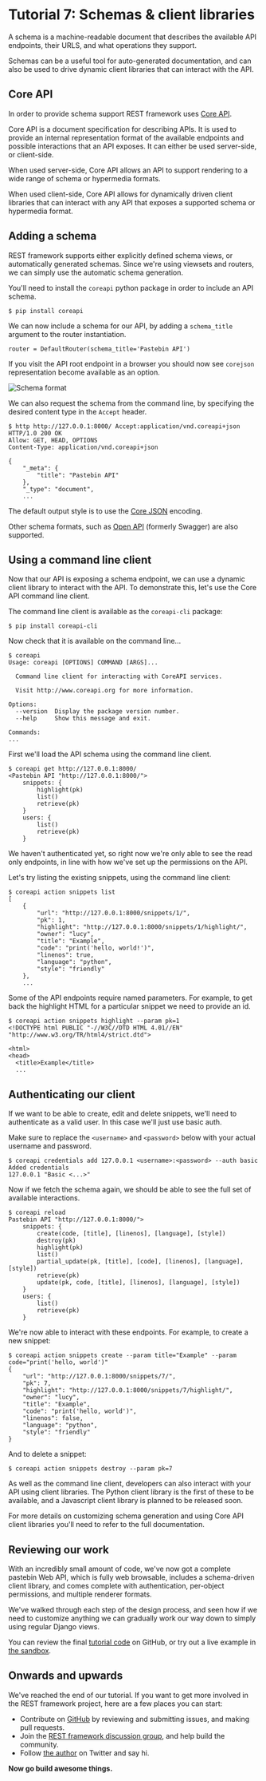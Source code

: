 # Tutorial 7: Schemas & client libraries

A schema is a machine-readable document that describes the available API
endpoints, their URLS, and what operations they support.

Schemas can be a useful tool for auto-generated documentation, and can also
be used to drive dynamic client libraries that can interact with the API.

## Core API

In order to provide schema support REST framework uses [Core API][coreapi].

Core API is a document specification for describing APIs. It is used to provide
an internal representation format of the available endpoints and possible
interactions that an API exposes. It can either be used server-side, or
client-side.

When used server-side, Core API allows an API to support rendering to a wide
range of schema or hypermedia formats.

When used client-side, Core API allows for dynamically driven client libraries
that can interact with any API that exposes a supported schema or hypermedia
format.

## Adding a schema

REST framework supports either explicitly defined schema views, or
automatically generated schemas. Since we're using viewsets and routers,
we can simply use the automatic schema generation.

You'll need to install the `coreapi` python package in order to include an
API schema.

    $ pip install coreapi

We can now include a schema for our API, by adding a `schema_title` argument to
the router instantiation.

    router = DefaultRouter(schema_title='Pastebin API')

If you visit the API root endpoint in a browser you should now see `corejson`
representation become available as an option.

![Schema format](../img/corejson-format.png)

We can also request the schema from the command line, by specifying the desired
content type in the `Accept` header.

    $ http http://127.0.0.1:8000/ Accept:application/vnd.coreapi+json
    HTTP/1.0 200 OK
    Allow: GET, HEAD, OPTIONS
    Content-Type: application/vnd.coreapi+json

    {
        "_meta": {
            "title": "Pastebin API"
        },
        "_type": "document",
        ...

The default output style is to use the [Core JSON][corejson] encoding.

Other schema formats, such as [Open API][openapi] (formerly Swagger) are
also supported.

## Using a command line client

Now that our API is exposing a schema endpoint, we can use a dynamic client
library to interact with the API. To demonstrate this, let's use the
Core API command line client.

The command line client is available as the `coreapi-cli` package:

    $ pip install coreapi-cli

Now check that it is available on the command line...

    $ coreapi
    Usage: coreapi [OPTIONS] COMMAND [ARGS]...

      Command line client for interacting with CoreAPI services.

      Visit http://www.coreapi.org for more information.

    Options:
      --version  Display the package version number.
      --help     Show this message and exit.

    Commands:
    ...

First we'll load the API schema using the command line client.

    $ coreapi get http://127.0.0.1:8000/
    <Pastebin API "http://127.0.0.1:8000/">
        snippets: {
            highlight(pk)
            list()
            retrieve(pk)
        }
        users: {
            list()
            retrieve(pk)
        }

We haven't authenticated yet, so right now we're only able to see the read only
endpoints, in line with how we've set up the permissions on the API.

Let's try listing the existing snippets, using the command line client:

    $ coreapi action snippets list
    [
        {
            "url": "http://127.0.0.1:8000/snippets/1/",
            "pk": 1,
            "highlight": "http://127.0.0.1:8000/snippets/1/highlight/",
            "owner": "lucy",
            "title": "Example",
            "code": "print('hello, world!')",
            "linenos": true,
            "language": "python",
            "style": "friendly"
        },
        ...

Some of the API endpoints require named parameters. For example, to get back
the highlight HTML for a particular snippet we need to provide an id.

    $ coreapi action snippets highlight --param pk=1
    <!DOCTYPE html PUBLIC "-//W3C//DTD HTML 4.01//EN" "http://www.w3.org/TR/html4/strict.dtd">

    <html>
    <head>
      <title>Example</title>
      ...

## Authenticating our client

If we want to be able to create, edit and delete snippets, we'll need to
authenticate as a valid user. In this case we'll just use basic auth.

Make sure to replace the `<username>` and `<password>` below with your
actual username and password.

    $ coreapi credentials add 127.0.0.1 <username>:<password> --auth basic
    Added credentials
    127.0.0.1 "Basic <...>"

Now if we fetch the schema again, we should be able to see the full
set of available interactions.

    $ coreapi reload
    Pastebin API "http://127.0.0.1:8000/">
        snippets: {
            create(code, [title], [linenos], [language], [style])
            destroy(pk)
            highlight(pk)
            list()
            partial_update(pk, [title], [code], [linenos], [language], [style])
            retrieve(pk)
            update(pk, code, [title], [linenos], [language], [style])
        }
        users: {
            list()
            retrieve(pk)
        }

We're now able to interact with these endpoints. For example, to create a new
snippet:

    $ coreapi action snippets create --param title="Example" --param code="print('hello, world')"
    {
        "url": "http://127.0.0.1:8000/snippets/7/",
        "pk": 7,
        "highlight": "http://127.0.0.1:8000/snippets/7/highlight/",
        "owner": "lucy",
        "title": "Example",
        "code": "print('hello, world')",
        "linenos": false,
        "language": "python",
        "style": "friendly"
    }

And to delete a snippet:

    $ coreapi action snippets destroy --param pk=7

As well as the command line client, developers can also interact with your
API using client libraries. The Python client library is the first of these
to be available, and a Javascript client library is planned to be released
soon.

For more details on customizing schema generation and using Core API
client libraries you'll need to refer to the full documentation.

## Reviewing our work

With an incredibly small amount of code, we've now got a complete pastebin Web
API, which is fully web browsable, includes a schema-driven client library, and
comes complete with authentication, per-object permissions, and multiple
renderer formats.

We've walked through each step of the design process, and seen how if we need
to customize anything we can gradually work our way down to simply using
regular Django views.

You can review the final [tutorial code][repo] on GitHub, or try out a live
example in [the sandbox][sandbox].

## Onwards and upwards

We've reached the end of our tutorial.  If you want to get more involved in the
REST framework project, here are a few places you can start:

* Contribute on [GitHub][github] by reviewing and submitting issues, and making pull requests.
* Join the [REST framework discussion group][group], and help build the community.
* Follow [the author][twitter] on Twitter and say hi.

**Now go build awesome things.**

[coreapi]: http://www.coreapi.org
[corejson]: http://www.coreapi.org/specification/encoding/#core-json-encoding
[openapi]: https://openapis.org/
[repo]: https://github.com/tomchristie/rest-framework-tutorial
[sandbox]: http://restframework.herokuapp.com/
[github]: https://github.com/tomchristie/django-rest-framework
[group]: https://groups.google.com/forum/?fromgroups#!forum/django-rest-framework
[twitter]: https://twitter.com/_tomchristie

